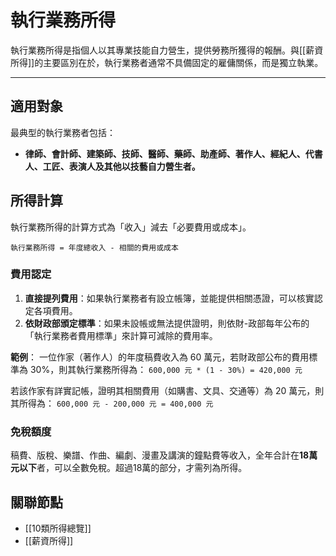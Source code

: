 # 執行業務所得

執行業務所得是指個人以其專業技能自力營生，提供勞務所獲得的報酬。與[[薪資所得]]的主要區別在於，執行業務者通常不具備固定的雇傭關係，而是獨立執業。

---

## 適用對象

最典型的執行業務者包括：
- **律師、會計師、建築師、技師、醫師、藥師、助產師、著作人、經紀人、代書人、工匠、表演人及其他以技藝自力營生者。**

## 所得計算

執行業務所得的計算方式為「收入」減去「必要費用或成本」。

`執行業務所得 = 年度總收入 - 相關的費用或成本`

### 費用認定

1.  **直接提列費用**：如果執行業務者有設立帳簿，並能提供相關憑證，可以核實認定各項費用。
2.  **依財政部頒定標準**：如果未設帳或無法提供證明，則依財-政部每年公布的「執行業務者費用標準」來計算可減除的費用率。

**範例**：
一位作家（著作人）的年度稿費收入為 60 萬元，若財政部公布的費用標準為 30%，則其執行業務所得為：
`600,000 元 * (1 - 30%) = 420,000 元`

若該作家有詳實記帳，證明其相關費用（如購書、文具、交通等）為 20 萬元，則其所得為：
`600,000 元 - 200,000 元 = 400,000 元`

### 免稅額度

稿費、版稅、樂譜、作曲、編劇、漫畫及講演的鐘點費等收入，全年合計在**18萬元以下**者，可以全數免稅。超過18萬的部分，才需列為所得。

## 關聯節點
- [[10類所得總覽]]
- [[薪資所得]]
